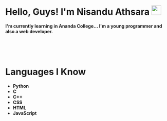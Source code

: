 
# Hello, Guys! I'm Nisandu Athsara <img src="https://raw.githubusercontent.com/MartinHeinz/MartinHeinz/master/wave.gif" width="30px">
<p><b>I'm currently learning in Ananda College... I'm a young programmer and also a web developer.</b></p><br>
<link rel="stylesheet" href="path/to/font-awesome/css/font-awesome.min.css">

<br><h1>Languages I Know</h1>
<ul>
  <li><b>Python</b></li>
  <li><b>C</b></li>
  <li><b>C++</b></li>
  <li><b>CSS</b></li>
  <li><b>HTML</b></li>
  <li><b>JavaScript</b></li>
</ul>
<!---
NisanduAthsara/NisanduAthsara is a ✨ special ✨ repository because its `README.md` (this file) appears on your GitHub profile.
You can click the Preview link to take a look at your changes.
--->
